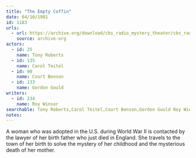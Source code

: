 ```yaml
---
title: "The Empty Coffin"
date: 04/10/1981
id: 1183
urls: 
  - url: https://archive.org/download/cbs_radio_mystery_theater/cbs_radio_mystery_theater-1151-1200.zip/cbs_radio_mystery_theater-1151-1200%2Fcbsrmt_1183_the_empty_coffin.mp3
    source: archive-org
actors:  
  - id: 25
    name: Tony Roberts  
  - id: 135
    name: Carol Teitel  
  - id: 90
    name: Court Benson  
  - id: 133
    name: Gordon Gould
writers:  
  - id: 234
    name: Roy Winsor
searchable: Tony Roberts,Carol Teitel,Court Benson,Gordon Gould Roy Winsor
notes:  
---
```

A woman who was adopted in the U.S. during World War II is contacted by the lawyer of her birth father who just died in England. She travels to the town of her birth to solve the mystery of her childhood and the mysterious death of her mother.